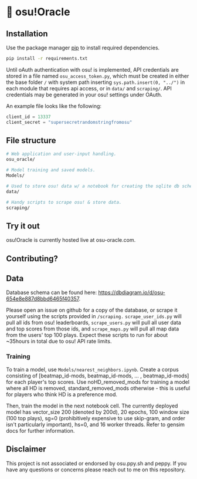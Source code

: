 # 🔮 osu!Oracle

## Installation

Use the package manager [pip](https://pip.pypa.io/en/stable/) to install required dependencies.

```bash
pip install -r requirements.txt
```

Until oAuth authentication with osu! is implemented, API credentials are stored in a file named `osu_access_token.py`, which must be created in either the base folder `/` with system path inserting `sys.path.insert(0, "../")` in each module that requires api access, or in `data/` and `scraping/`. API credentials may be generated in your osu! settings under OAuth.

An example file looks like the following:

```python
client_id = 13337
client_secret = "supersecretrandomstringfromosu"
```

## File structure

```bash
# Web application and user-input handling.
osu_oracle/

# Model training and saved models.
Models/

# Used to store osu! data w/ a notebook for creating the sqlite db schema. Also contains classes for mediating interactions between ossapi and the database.
data/

# Handy scripts to scrape osu! & store data.
scraping/
```

## Try it out

osu!Oracle is currently hosted live at osu-oracle.com.

## Contributing?

## Data 

Database schema can be found here: <https://dbdiagram.io/d/osu-654e8e887d8bbd6465f40357>.

Please open an issue on github for a copy of the database, or scrape it yourself using the scripts provided in `/scraping.` `scrape_user_ids.py` will pull all ids from osu! leaderboards, `scrape_users.py` will pull all user data and top scores from those ids, and `scrape_maps.py` will pull all map data from the users' top 100 plays. Expect these scripts to run for about ~35hours in total due to osu! API rate limits.

### Training 

To train a model, use `Models/nearest_neighbors.ipynb`. Create a corpus consisting of [beatmap_id-mods, beatmap_id-mods, ... , beatmap_id-mods] for each player's top scores. Use noHD_removed_mods for training a model where all HD is removed, standard_removed_mods otherwise - this is useful for players who think HD is a preference mod. 

Then, train the model in the next notebook cell. The currently deployed model has vector_size 200 (denoted by 200d), 20 epochs, 100 window size (100 top plays), sg=0 (prohibitively expensive to use skip-gram, and order isn't particularly important), hs=0, and 16 worker threads. Refer to gensim docs for further information. 

## Disclaimer

This project is not associated or endorsed by osu.ppy.sh and peppy. If you have any questions or concerns please reach out to me on this repository.
